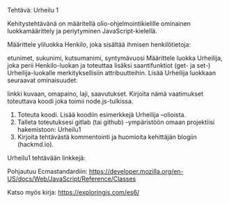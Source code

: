 Tehtävä: Urheilu 1

Kehitystehtävänä on määritellä olio-ohjelmointikielille ominainen luokkamäärittely ja periytyminen JavaScript-kielellä.

Määrittele yliluokka Henkilo, joka sisältää ihmisen henkilötietoja:

etunimet,
sukunimi,
kutsumanimi,
syntymävuosi
Määrittele luokka Urheilija, joka perii Henkilo-luokan ja toteuttaa lisäksi saantifunktiot (get- ja set-) Urheilija-luokalle merkityksellisiin attribuutteihin. Lisää Urheilija luokkaan seuraavat ominaisuudet:

linkki kuvaan,
omapaino,
laji,
saavutukset.
Kirjoita nämä vaatimukset toteuttava koodi joka toimii node.js-tulkissa.

1. Toteuta koodi. Lisää koodiin esimerkkejä Urheilija –olioista.
2. Talleta toteutuksesi gitlab (tai github) -ympäristöön omaan projektiisi hakemistoon: Urheilu1
3. Kirjoita tehtävästä kommentointi ja huomioita kehittäjän blogiin (hackmd.io).

Urheilu1 tehtävään linkkejä:

Pohjautuu Ecmastandardiin: https://developer.mozilla.org/en-US/docs/Web/JavaScript/Reference/Classes

Katso myös kirja: https://exploringjs.com/es6/